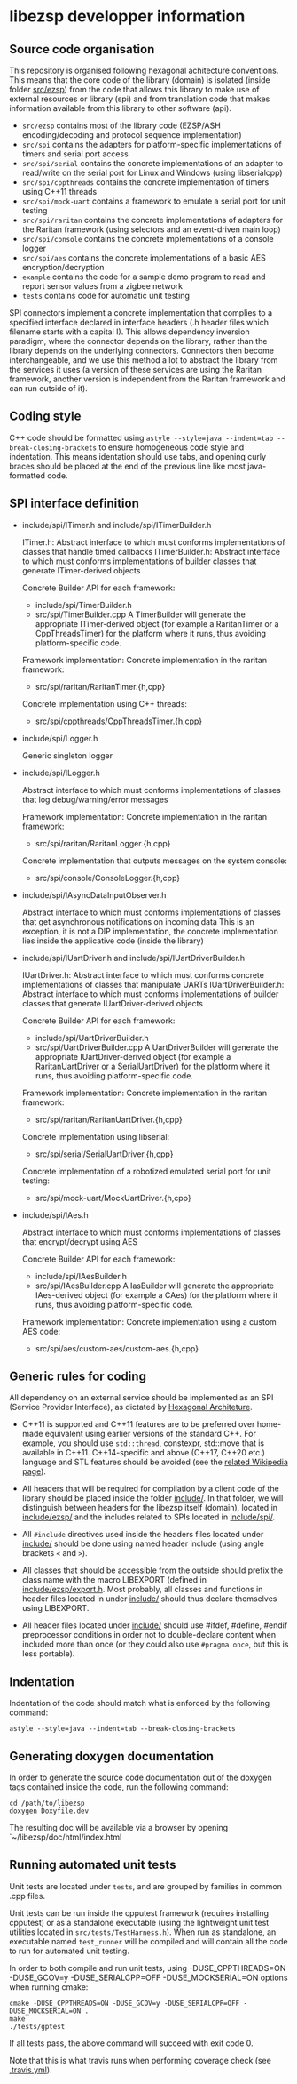# libezsp developper information

## Source code organisation

This repository is organised following hexagonal achitecture conventions.
This means that the core code of the library (domain) is isolated (inside folder [src/ezsp](src/ezsp)) from the code that allows this library to make use of external resources or library (spi) and from translation code that makes information available from this library to other software (api).

* `src/ezsp` contains most of the library code (EZSP/ASH encoding/decoding and protocol sequence implementation)
* `src/spi` contains the adapters for platform-specific implementations of timers and serial port access
* `src/spi/serial` contains the concrete implementations of an adapter to read/write on the serial port for Linux and Windows (using libserialcpp)
* `src/spi/cppthreads` contains the concrete implementation of timers using C++11 threads
* `src/spi/mock-uart` contains a framework to emulate a serial port for unit testing
* `src/spi/raritan` contains the concrete implementations of adapters for the Raritan framework (using selectors and an event-driven main loop)
* `src/spi/console` contains the concrete implementations of a console logger
* `src/spi/aes` contains the concrete implementations of a basic AES encryption/decryption
* `example` contains the code for a sample demo program to read and report sensor values from a zigbee network
* `tests` contains code for automatic unit testing

SPI connectors implement a concrete implementation that complies to a specified interface declared in interface headers (.h header files which filename starts with a capital I).
This allows dependency inversion paradigm, where the connector depends on the library, rather than the library depends on the underlying connectors. Connectors then become interchangeable, and we use this method a lot to abstract the library from the services it uses (a version of these services are using the Raritan framework, another version is independent from the Raritan framework and can run outside of it).

## Coding style

C++ code should be formatted using `astyle --style=java --indent=tab --break-closing-brackets` to ensure homogeneous code style and indentation.
This means identation should use tabs, and opening curly braces should be placed at the end of the previous line like most java-formatted code.

## SPI interface definition

* include/spi/ITimer.h and include/spi/ITimerBuilder.h
  
  ITimer.h: Abstract interface to which must conforms implementations of classes that handle timed callbacks
  ITimerBuilder.h: Abstract interface to which must conforms implementations of builder classes that generate ITimer-derived objects
  
  Concrete Builder API for each framework:
  * include/spi/TimerBuilder.h
  * src/spi/TimerBuilder.cpp
  A TimerBuilder will generate the appropriate ITimer-derived object (for example a RaritanTimer or a CppThreadsTimer) for the platform where it runs, thus avoiding platform-specific code.

  Framework implementation:
    Concrete implementation in the raritan framework:
    * src/spi/raritan/RaritanTimer.{h,cpp}
  
    Concrete implementation using C++ threads:
    * src/spi/cppthreads/CppThreadsTimer.{h,cpp}

* include/spi/Logger.h
  
  Generic singleton logger

* include/spi/ILogger.h
  
  Abstract interface to which must conforms implementations of classes that log debug/warning/error messages
  
  Framework implementation:
    Concrete implementation in the raritan framework:
    * src/spi/raritan/RaritanLogger.{h,cpp}
  
    Concrete implementation that outputs messages on the system console:
    * src/spi/console/ConsoleLogger.{h,cpp}

* include/spi/IAsyncDataInputObserver.h
  
  Abstract interface to which must conforms implementations of classes that get asynchronous notifications on incoming data
  This is an exception, it is not a DIP implementation, the concrete implementation lies inside the applicative code (inside the library)

* include/spi/IUartDriver.h and include/spi/IUartDriverBuilder.h
  
  IUartDriver.h: Abstract interface to which must conforms concrete implementations of classes that manipulate UARTs
  IUartDriverBuilder.h: Abstract interface to which must conforms implementations of builder classes that generate IUartDriver-derived objects
  
  Concrete Builder API for each framework:
  * include/spi/UartDriverBuilder.h
  * src/spi/UartDriverBuilder.cpp
  A UartDriverBuilder will generate the appropriate IUartDriver-derived object (for example a RaritanUartDriver or a SerialUartDriver) for the platform where it runs, thus avoiding platform-specific code.

  Framework implementation:
    Concrete implementation in the raritan framework:
    * src/spi/raritan/RaritanUartDriver.{h,cpp}
  
    Concrete implementation using libserial:
    * src/spi/serial/SerialUartDriver.{h,cpp}
  
    Concrete implementation of a robotized emulated serial port for unit testing:
    * src/spi/mock-uart/MockUartDriver.{h,cpp}

* include/spi/IAes.h
  
  Abstract interface to which must conforms implementations of classes that encrypt/decrypt using AES
  
  Concrete Builder API for each framework:
  * include/spi/IAesBuilder.h
  * src/spi/IAesBuilder.cpp
  A IasBuilder will generate the appropriate IAes-derived object (for example a CAes) for the platform where it runs, thus avoiding platform-specific code.

  Framework implementation:
    Concrete implementation using a custom AES code:
    * src/spi/aes/custom-aes/custom-aes.{h,cpp}

## Generic rules for coding

All dependency on an external service should be implemented as an SPI (Service Provider Interface), as dictated by [Hexagonal Architeture](https://en.wikipedia.org/wiki/Hexagonal_architecture_%28software%29).

* C++11 is supported and C++11 features are to be preferred over home-made equivalent using earlier versions of the standard C++. For example, you should use `std::thread`, constexpr, std::move that is available in C++11.
  C++14-specific and above (C++17, C++20 etc.) language and STL features should be avoided (see the [related Wikipedia page](https://en.wikipedia.org/wiki/C%2B%2B14)).

* All headers that will be required for compilation by a client code of the library should be placed inside the folder [include/](include/).
  In that folder, we will distinguish between headers for the libezsp itself (domain), located in [include/ezsp/](include/ezsp/) and the includes related to SPIs located in [include/spi/](include/spi/).

* All `#include` directives used inside the headers files located under [include/](include/) should be done using named header include (using angle brackets `<` and `>`).

* All classes that should be accessible from the outside should prefix the class name with the macro LIBEXPORT (defined in [include/ezsp/export.h](include/ezsp/export.h).
  Most probably, all classes and functions in header files located in under [include/](include/) should thus declare themselves using LIBEXPORT.

* All header files located under [include/](include/) should use #ifdef, #define, #endif preprocessor conditions in order not to double-declare content when included more than once (or they could also use `#pragma once`, but this is less portable).

## Indentation

Indentation of the code should match what is enforced by the following command:
```
astyle --style=java --indent=tab --break-closing-brackets
```

## Generating doxygen documentation

In order to generate the source code documentation out of the doxygen tags contained inside the code, run the following command:
```
cd /path/to/libezsp
doxygen Doxyfile.dev
```

The resulting doc will be available via a browser by opening `~/libezsp/doc/html/index.html

## Running automated unit tests

Unit tests are located under `tests`, and are grouped by families in common .cpp files.

Unit tests can be run inside the cpputest framework (requires installing cpputest) or as a standalone executable (using the lightweight unit test utilities located in `src/tests/TestHarness.h`).
When run as standalone, an executable named `test_runner` will be compiled and will contain all the code to run for automated unit testing.

In order to both compile and run unit tests, using -DUSE_CPPTHREADS=ON -DUSE_GCOV=y -DUSE_SERIALCPP=OFF -DUSE_MOCKSERIAL=ON options when running cmake:
```
cmake -DUSE_CPPTHREADS=ON -DUSE_GCOV=y -DUSE_SERIALCPP=OFF -DUSE_MOCKSERIAL=ON .
make
./tests/gptest
```

If all tests pass, the above command will succeed with exit code 0.

Note that this is what travis runs when performing coverage check (see [.travis.yml](.travis.yml)).
